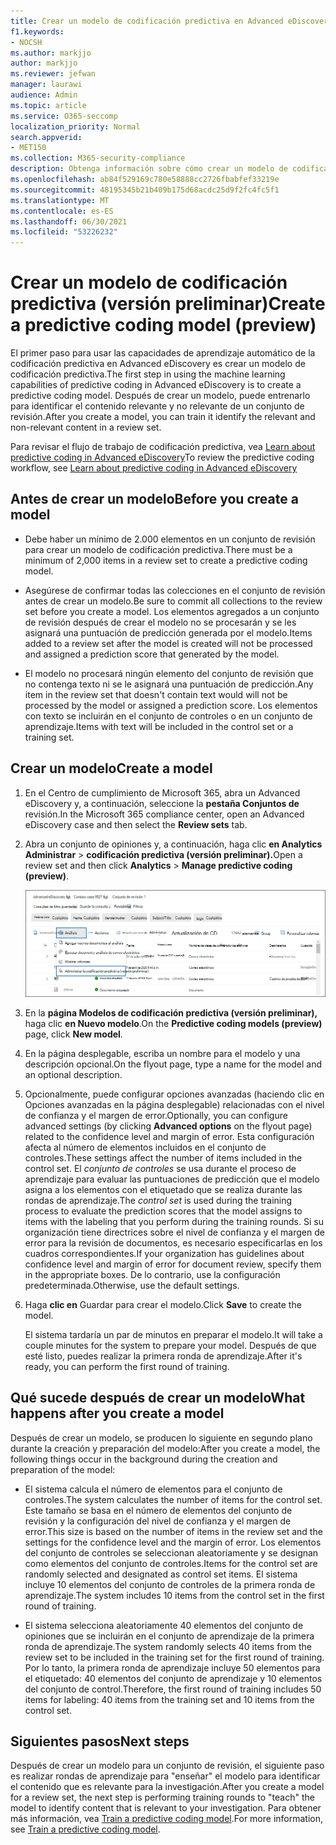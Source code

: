 ```yaml
---
title: Crear un modelo de codificación predictiva en Advanced eDiscovery
f1.keywords:
- NOCSH
ms.author: markjjo
author: markjjo
ms.reviewer: jefwan
manager: laurawi
audience: Admin
ms.topic: article
ms.service: O365-seccomp
localization_priority: Normal
search.appverid:
- MET150
ms.collection: M365-security-compliance
description: Obtenga información sobre cómo crear un modelo de codificación predictiva en Advanced eDiscovery. Este es el primer paso para usar las capacidades de aprendizaje automático de Advanced eDiscovery para ayudarle a identificar contenido relevante y no relevante en un conjunto de revisión.
ms.openlocfilehash: ab84f529169c780e58888cc2726fbabfef33219e
ms.sourcegitcommit: 48195345b21b409b175d68acdc25d9f2fc4fc5f1
ms.translationtype: MT
ms.contentlocale: es-ES
ms.lasthandoff: 06/30/2021
ms.locfileid: "53226232"
---
```

# <a name="create-a-predictive-coding-model-preview"></a><span data-ttu-id="4714e-104">Crear un modelo de codificación predictiva (versión preliminar)</span><span class="sxs-lookup"><span data-stu-id="4714e-104">Create a predictive coding model (preview)</span></span>

<span data-ttu-id="4714e-105">El primer paso para usar las capacidades de aprendizaje automático de la codificación predictiva en Advanced eDiscovery es crear un modelo de codificación predictiva.</span><span class="sxs-lookup"><span data-stu-id="4714e-105">The first step in using the machine learning capabilities of predictive coding in Advanced eDiscovery is to create a predictive coding model.</span></span> <span data-ttu-id="4714e-106">Después de crear un modelo, puede entrenarlo para identificar el contenido relevante y no relevante de un conjunto de revisión.</span><span class="sxs-lookup"><span data-stu-id="4714e-106">After you create a model, you can train it identify the relevant and non-relevant content in a review set.</span></span>

<span data-ttu-id="4714e-107">Para revisar el flujo de trabajo de codificación predictiva, vea [Learn about predictive coding in Advanced eDiscovery](predictive-coding-overview.md#the-predictive-coding-workflow)</span><span class="sxs-lookup"><span data-stu-id="4714e-107">To review the predictive coding workflow, see [Learn about predictive coding in Advanced eDiscovery](predictive-coding-overview.md#the-predictive-coding-workflow)</span></span>

## <a name="before-you-create-a-model"></a><span data-ttu-id="4714e-108">Antes de crear un modelo</span><span class="sxs-lookup"><span data-stu-id="4714e-108">Before you create a model</span></span>

- <span data-ttu-id="4714e-109">Debe haber un mínimo de 2.000 elementos en un conjunto de revisión para crear un modelo de codificación predictiva.</span><span class="sxs-lookup"><span data-stu-id="4714e-109">There must be a minimum of 2,000 items in a review set to create a predictive coding model.</span></span>

- <span data-ttu-id="4714e-110">Asegúrese de confirmar todas las colecciones en el conjunto de revisión antes de crear un modelo.</span><span class="sxs-lookup"><span data-stu-id="4714e-110">Be sure to commit all collections to the review set before you create a model.</span></span> <span data-ttu-id="4714e-111">Los elementos agregados a un conjunto de revisión después de crear el modelo no se procesarán y se les asignará una puntuación de predicción generada por el modelo.</span><span class="sxs-lookup"><span data-stu-id="4714e-111">Items added to a review set after the model is created will not be processed and assigned a prediction score that generated by the model.</span></span>

- <span data-ttu-id="4714e-112">El modelo no procesará ningún elemento del conjunto de revisión que no contenga texto ni se le asignará una puntuación de predicción.</span><span class="sxs-lookup"><span data-stu-id="4714e-112">Any item in the review set that doesn't contain text would will not be processed by the model or assigned a prediction score.</span></span> <span data-ttu-id="4714e-113">Los elementos con texto se incluirán en el conjunto de controles o en un conjunto de aprendizaje.</span><span class="sxs-lookup"><span data-stu-id="4714e-113">Items with text will be included in the control set or a training set.</span></span>

## <a name="create-a-model"></a><span data-ttu-id="4714e-114">Crear un modelo</span><span class="sxs-lookup"><span data-stu-id="4714e-114">Create a model</span></span>

1. <span data-ttu-id="4714e-115">En el Centro de cumplimiento de Microsoft 365, abra un Advanced eDiscovery y, a continuación, seleccione la **pestaña Conjuntos de** revisión.</span><span class="sxs-lookup"><span data-stu-id="4714e-115">In the Microsoft 365 compliance center, open an Advanced eDiscovery case and then select the **Review sets** tab.</span></span>

2. <span data-ttu-id="4714e-116">Abra un conjunto de opiniones y, a continuación, haga clic **en Analytics Administrar**  >  **codificación predictiva (versión preliminar).**</span><span class="sxs-lookup"><span data-stu-id="4714e-116">Open a review set and then click **Analytics** > **Manage predictive coding (preview)**.</span></span>

   ![Haga clic en el menú desplegable Analizar en el conjunto de revisión para ir a la página Codificación predictiva](..\media\ManagePredictiveCoding.png)

3. <span data-ttu-id="4714e-118">En la **página Modelos de codificación predictiva (versión preliminar),** haga clic **en Nuevo modelo**.</span><span class="sxs-lookup"><span data-stu-id="4714e-118">On the **Predictive coding models (preview)** page, click **New model**.</span></span>

4. <span data-ttu-id="4714e-119">En la página desplegable, escriba un nombre para el modelo y una descripción opcional.</span><span class="sxs-lookup"><span data-stu-id="4714e-119">On the flyout page, type a name for the model and an optional description.</span></span>

5. <span data-ttu-id="4714e-120">Opcionalmente, puede configurar opciones avanzadas  (haciendo clic en Opciones avanzadas en la página desplegable) relacionadas con el nivel de confianza y el margen de error.</span><span class="sxs-lookup"><span data-stu-id="4714e-120">Optionally, you can configure advanced settings (by clicking **Advanced options** on the flyout page) related to the confidence level and margin of error.</span></span> <span data-ttu-id="4714e-121">Esta configuración afecta al número de elementos incluidos en el conjunto de controles.</span><span class="sxs-lookup"><span data-stu-id="4714e-121">These settings affect the number of items included in the control set.</span></span> <span data-ttu-id="4714e-122">El *conjunto de controles* se usa durante el proceso de aprendizaje para evaluar las puntuaciones de predicción que el modelo asigna a los elementos con el etiquetado que se realiza durante las rondas de aprendizaje.</span><span class="sxs-lookup"><span data-stu-id="4714e-122">The *control set* is used during the training process to evaluate the prediction scores that the model assigns to items with the labeling that you perform during the training rounds.</span></span> <span data-ttu-id="4714e-123">Si su organización tiene directrices sobre el nivel de confianza y el margen de error para la revisión de documentos, es necesario especificarlas en los cuadros correspondientes.</span><span class="sxs-lookup"><span data-stu-id="4714e-123">If your organization has guidelines about confidence level and margin of error for document review, specify them in the appropriate boxes.</span></span> <span data-ttu-id="4714e-124">De lo contrario, use la configuración predeterminada.</span><span class="sxs-lookup"><span data-stu-id="4714e-124">Otherwise, use the default settings.</span></span>

6. <span data-ttu-id="4714e-125">Haga **clic en** Guardar para crear el modelo.</span><span class="sxs-lookup"><span data-stu-id="4714e-125">Click **Save** to create the model.</span></span>

   <span data-ttu-id="4714e-126">El sistema tardaría un par de minutos en preparar el modelo.</span><span class="sxs-lookup"><span data-stu-id="4714e-126">It will take a couple minutes for the system to prepare your model.</span></span> <span data-ttu-id="4714e-127">Después de que esté listo, puedes realizar la primera ronda de aprendizaje.</span><span class="sxs-lookup"><span data-stu-id="4714e-127">After it's ready, you can perform the first round of training.</span></span>

## <a name="what-happens-after-you-create-a-model"></a><span data-ttu-id="4714e-128">Qué sucede después de crear un modelo</span><span class="sxs-lookup"><span data-stu-id="4714e-128">What happens after you create a model</span></span>

<span data-ttu-id="4714e-129">Después de crear un modelo, se producen lo siguiente en segundo plano durante la creación y preparación del modelo:</span><span class="sxs-lookup"><span data-stu-id="4714e-129">After you create a model, the following things occur in the background during the creation and preparation of the model:</span></span>

- <span data-ttu-id="4714e-130">El sistema calcula el número de elementos para el conjunto de controles.</span><span class="sxs-lookup"><span data-stu-id="4714e-130">The system calculates the number of items for the control set.</span></span> <span data-ttu-id="4714e-131">Este tamaño se basa en el número de elementos del conjunto de revisión y la configuración del nivel de confianza y el margen de error.</span><span class="sxs-lookup"><span data-stu-id="4714e-131">This size is based on the number of items in the review set and the settings for the confidence level and the margin of error.</span></span> <span data-ttu-id="4714e-132">Los elementos del conjunto de controles se seleccionan aleatoriamente y se designan como elementos del conjunto de controles.</span><span class="sxs-lookup"><span data-stu-id="4714e-132">Items for the control set are randomly selected and designated as control set items.</span></span> <span data-ttu-id="4714e-133">El sistema incluye 10 elementos del conjunto de controles de la primera ronda de aprendizaje.</span><span class="sxs-lookup"><span data-stu-id="4714e-133">The system includes 10 items from the control set in the first round of training.</span></span>

- <span data-ttu-id="4714e-134">El sistema selecciona aleatoriamente 40 elementos del conjunto de opiniones que se incluirán en el conjunto de aprendizaje de la primera ronda de aprendizaje.</span><span class="sxs-lookup"><span data-stu-id="4714e-134">The system randomly selects 40 items from the review set to be included in the training set for the first round of training.</span></span> <span data-ttu-id="4714e-135">Por lo tanto, la primera ronda de aprendizaje incluye 50 elementos para el etiquetado: 40 elementos del conjunto de aprendizaje y 10 elementos del conjunto de control.</span><span class="sxs-lookup"><span data-stu-id="4714e-135">Therefore, the first round of training includes 50 items for labeling: 40 items from the training set and 10 items from the control set.</span></span>

## <a name="next-steps"></a><span data-ttu-id="4714e-136">Siguientes pasos</span><span class="sxs-lookup"><span data-stu-id="4714e-136">Next steps</span></span>

<span data-ttu-id="4714e-137">Después de crear un modelo para un conjunto de revisión, el siguiente paso es realizar rondas de aprendizaje para "enseñar" el modelo para identificar el contenido que es relevante para la investigación.</span><span class="sxs-lookup"><span data-stu-id="4714e-137">After you create a model for a review set, the next step is performing training rounds to "teach" the model to identify content that is relevant to your investigation.</span></span> <span data-ttu-id="4714e-138">Para obtener más información, vea [Train a predictive coding model](predictive-coding-train-model.md).</span><span class="sxs-lookup"><span data-stu-id="4714e-138">For more information, see [Train a predictive coding model](predictive-coding-train-model.md).</span></span>

